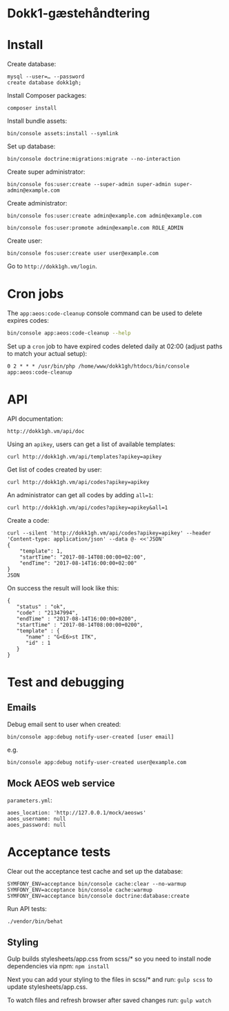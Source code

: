 Dokk1-gæstehåndtering
=====================

# Install

Create database:

```
mysql --user=… --password
create database dokk1gh;
```

Install Composer packages:

```
composer install
```

Install bundle assets:

```
bin/console assets:install --symlink
```

Set up database:

```
bin/console doctrine:migrations:migrate --no-interaction
```

Create super administrator:

```
bin/console fos:user:create --super-admin super-admin super-admin@example.com
```

Create administrator:

```
bin/console fos:user:create admin@example.com admin@example.com
```

```
bin/console fos:user:promote admin@example.com ROLE_ADMIN
```

Create user:

```
bin/console fos:user:create user user@example.com
```

Go to `http://dokk1gh.vm/login`.

# Cron jobs

The `app:aeos:code-cleanup` console command can be used to delete expires codes:

```sh
bin/console app:aeos:code-cleanup --help
```

Set up a `cron` job to have expired codes deleted daily at 02:00
(adjust paths to match your actual setup):

```
0 2 * * * /usr/bin/php /home/www/dokk1gh/htdocs/bin/console app:aeos:code-cleanup
```


# API

API documentation:

```
http://dokk1gh.vm/api/doc
```

Using an `apikey`, users can get a list of available templates:

```
curl http://dokk1gh.vm/api/templates?apikey=apikey
```

Get list of codes created by user:

```
curl http://dokk1gh.vm/api/codes?apikey=apikey
```

An administrator can get all codes by adding `all=1`:

```
curl http://dokk1gh.vm/api/codes?apikey=apikey&all=1
```

Create a code:

```
curl --silent 'http://dokk1gh.vm/api/codes?apikey=apikey' --header 'Content-type: application/json' --data @- <<'JSON'
{
	"template": 1,
	"startTime": "2017-08-14T08:00:00+02:00",
	"endTime": "2017-08-14T16:00:00+02:00"
}
JSON
```

On success the result will look like this:

```
{
   "status" : "ok",
   "code" : "21347994",
   "endTime" : "2017-08-14T16:00:00+0200",
   "startTime" : "2017-08-14T08:00:00+0200",
   "template" : {
      "name" : "G<E6>st ITK",
      "id" : 1
   }
}
```

# Test and debugging

## Emails

Debug email sent to user when created:

```
bin/console app:debug notify-user-created [user email]
```

e.g.

```
bin/console app:debug notify-user-created user@example.com
```

## Mock AEOS web service

`parameters.yml`:

```
aoes_location: 'http://127.0.0.1/mock/aeosws'
aoes_username: null
aoes_password: null
```

# Acceptance tests

Clear out the acceptance test cache and set up the database:

```
SYMFONY_ENV=acceptance bin/console cache:clear --no-warmup
SYMFONY_ENV=acceptance bin/console cache:warmup
SYMFONY_ENV=acceptance bin/console doctrine:database:create
```

Run API tests:

```
./vendor/bin/behat
```


## Styling

Gulp builds stylesheets/app.css from scss/* so you need to install node dependencies via npm:
`npm install`

Next you can add your styling to the files in scss/* and run:
`gulp scss` to update stylesheets/app.css.

To watch files and refresh browser after saved changes run:
`gulp watch`
